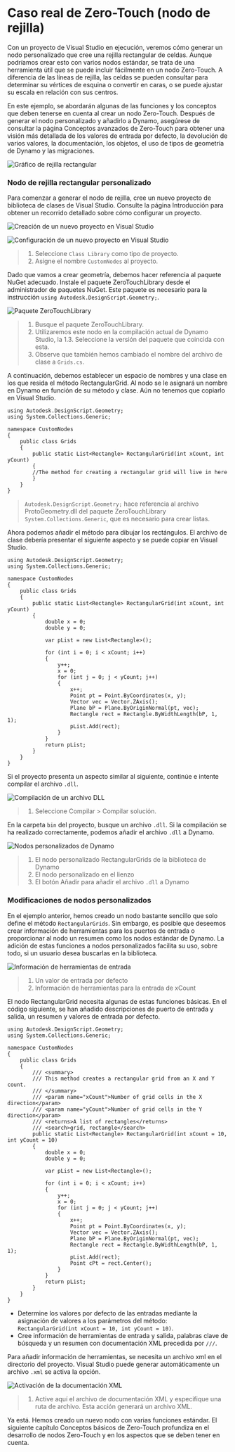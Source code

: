 # Caso real de Zero-Touch (nodo de rejilla)

Con un proyecto de Visual Studio en ejecución, veremos cómo generar un nodo personalizado que cree una rejilla rectangular de celdas. Aunque podríamos crear esto con varios nodos estándar, se trata de una herramienta útil que se puede incluir fácilmente en un nodo Zero-Touch. A diferencia de las líneas de rejilla, las celdas se pueden consultar para determinar su vértices de esquina o convertir en caras, o se puede ajustar su escala en relación con sus centros.

En este ejemplo, se abordarán algunas de las funciones y los conceptos que deben tenerse en cuenta al crear un nodo Zero-Touch. Después de generar el nodo personalizado y añadirlo a Dynamo, asegúrese de consultar la página Conceptos avanzados de Zero-Touch para obtener una visión más detallada de los valores de entrada por defecto, la devolución de varios valores, la documentación, los objetos, el uso de tipos de geometría de Dynamo y las migraciones.

![Gráfico de rejilla rectangular](images/cover-image.jpg)

### Nodo de rejilla rectangular personalizado <a href="#custom-rectangular-grid-node" id="custom-rectangular-grid-node"></a>

Para comenzar a generar el nodo de rejilla, cree un nuevo proyecto de biblioteca de clases de Visual Studio. Consulte la página Introducción para obtener un recorrido detallado sobre cómo configurar un proyecto.

![Creación de un nuevo proyecto en Visual Studio](images/vs-new-project-1.jpg)

![Configuración de un nuevo proyecto en Visual Studio](images/vs-new-project-2.jpg)

> 1. Seleccione `Class Library` como tipo de proyecto.
> 2. Asigne el nombre `CustomNodes` al proyecto.

Dado que vamos a crear geometría, debemos hacer referencia al paquete NuGet adecuado. Instale el paquete ZeroTouchLibrary desde el administrador de paquetes NuGet. Este paquete es necesario para la instrucción `using Autodesk.DesignScript.Geometry;`.

![Paquete ZeroTouchLibrary](images/vs-nugetpackage.jpg)

> 1. Busque el paquete ZeroTouchLibrary.
> 2. Utilizaremos este nodo en la compilación actual de Dynamo Studio, la 1.3. Seleccione la versión del paquete que coincida con esta.
> 3. Observe que también hemos cambiado el nombre del archivo de clase a `Grids.cs`.

A continuación, debemos establecer un espacio de nombres y una clase en los que resida el método RectangularGrid. Al nodo se le asignará un nombre en Dynamo en función de su método y clase. Aún no tenemos que copiarlo en Visual Studio.

```
using Autodesk.DesignScript.Geometry;
using System.Collections.Generic;

namespace CustomNodes
{
    public class Grids
    {
        public static List<Rectangle> RectangularGrid(int xCount, int yCount)
        {
        //The method for creating a rectangular grid will live in here
        }
    }
}
```

> `Autodesk.DesignScript.Geometry;` hace referencia al archivo ProtoGeometry.dll del paquete ZeroTouchLibrary `System.Collections.Generic`, que es necesario para crear listas.

Ahora podemos añadir el método para dibujar los rectángulos. El archivo de clase debería presentar el siguiente aspecto y se puede copiar en Visual Studio.

```
using Autodesk.DesignScript.Geometry;
using System.Collections.Generic;

namespace CustomNodes
{
    public class Grids
    {
        public static List<Rectangle> RectangularGrid(int xCount, int yCount)
        {
            double x = 0;
            double y = 0;

            var pList = new List<Rectangle>();

            for (int i = 0; i < xCount; i++)
            {
                y++;
                x = 0;
                for (int j = 0; j < yCount; j++)
                {
                    x++;
                    Point pt = Point.ByCoordinates(x, y);
                    Vector vec = Vector.ZAxis();
                    Plane bP = Plane.ByOriginNormal(pt, vec);
                    Rectangle rect = Rectangle.ByWidthLength(bP, 1, 1);
                    pList.Add(rect);
                }
            }
            return pList;
        }
    }
}
```

Si el proyecto presenta un aspecto similar al siguiente, continúe e intente compilar el archivo `.dll`.

![Compilación de un archivo DLL](images/vs-grids.jpg)

> 1. Seleccione Compilar > Compilar solución.

En la carpeta `bin` del proyecto, busque un archivo `.dll`. Si la compilación se ha realizado correctamente, podemos añadir el archivo `.dll` a Dynamo.

![Nodos personalizados de Dynamo](images/RectangularGrid-Dynamo.jpg)

> 1. El nodo personalizado RectangularGrids de la biblioteca de Dynamo
> 2. El nodo personalizado en el lienzo
> 3. El botón Añadir para añadir el archivo `.dll` a Dynamo

### Modificaciones de nodos personalizados <a href="#custom-node-modifications" id="custom-node-modifications"></a>

En el ejemplo anterior, hemos creado un nodo bastante sencillo que solo define el método `RectangularGrids`. Sin embargo, es posible que deseemos crear información de herramientas para los puertos de entrada o proporcionar al nodo un resumen como los nodos estándar de Dynamo. La adición de estas funciones a nodos personalizados facilita su uso, sobre todo, si un usuario desea buscarlas en la biblioteca.

![Información de herramientas de entrada](images/nodemodification.png)

> 1. Un valor de entrada por defecto
> 2. Información de herramientas para la entrada de xCount

El nodo RectangularGrid necesita algunas de estas funciones básicas. En el código siguiente, se han añadido descripciones de puerto de entrada y salida, un resumen y valores de entrada por defecto.

```
using Autodesk.DesignScript.Geometry;
using System.Collections.Generic;

namespace CustomNodes
{
    public class Grids
    {
        /// <summary>
        /// This method creates a rectangular grid from an X and Y count.
        /// </summary>
        /// <param name="xCount">Number of grid cells in the X direction</param>
        /// <param name="yCount">Number of grid cells in the Y direction</param>
        /// <returns>A list of rectangles</returns>
        /// <search>grid, rectangle</search>
        public static List<Rectangle> RectangularGrid(int xCount = 10, int yCount = 10)
        {
            double x = 0;
            double y = 0;

            var pList = new List<Rectangle>();

            for (int i = 0; i < xCount; i++)
            {
                y++;
                x = 0;
                for (int j = 0; j < yCount; j++)
                {
                    x++;
                    Point pt = Point.ByCoordinates(x, y);
                    Vector vec = Vector.ZAxis();
                    Plane bP = Plane.ByOriginNormal(pt, vec);
                    Rectangle rect = Rectangle.ByWidthLength(bP, 1, 1);
                    pList.Add(rect);
                    Point cPt = rect.Center();
                }
            }
            return pList;
        }
    }
}
```

* Determine los valores por defecto de las entradas mediante la asignación de valores a los parámetros del método: `RectangularGrid(int xCount = 10, int yCount = 10)`.
* Cree información de herramientas de entrada y salida, palabras clave de búsqueda y un resumen con documentación XML precedida por `///`.

Para añadir información de herramientas, se necesita un archivo xml en el directorio del proyecto. Visual Studio puede generar automáticamente un archivo `.xml` se activa la opción.

![Activación de la documentación XML](images/vs-xml.jpg)

> 1. Active aquí el archivo de documentación XML y especifique una ruta de archivo. Esta acción generará un archivo XML.

Ya está. Hemos creado un nuevo nodo con varias funciones estándar. El siguiente capítulo Conceptos básicos de Zero-Touch profundiza en el desarrollo de nodos Zero-Touch y en los aspectos que se deben tener en cuenta.
